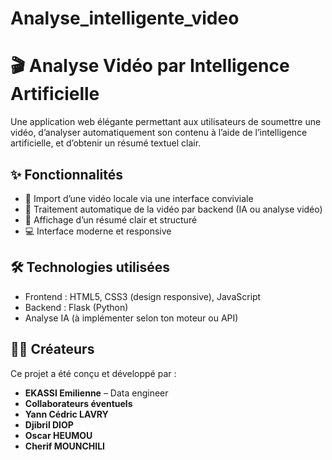 # Analyse_intelligente_video

# 🎬 Analyse Vidéo par Intelligence Artificielle

Une application web élégante permettant aux utilisateurs de soumettre une vidéo, d’analyser automatiquement son contenu à l’aide de l’intelligence artificielle, et d’obtenir un résumé textuel clair.

## ✨ Fonctionnalités

- 🎥 Import d’une vidéo locale via une interface conviviale
- 🤖 Traitement automatique de la vidéo par backend (IA ou analyse vidéo)
- 📝 Affichage d’un résumé clair et structuré
- 💻 Interface moderne et responsive

## 🛠️ Technologies utilisées

- Frontend : HTML5, CSS3 (design responsive), JavaScript
- Backend : Flask (Python)
- Analyse IA (à implémenter selon ton moteur ou API)

## 👨‍💻 Créateurs

Ce projet a été conçu et développé par :

- **EKASSI Emilienne** – Data engineer
- **Collaborateurs éventuels** 
- **Yann Cédric LAVRY**
- **Djibril DIOP**
- **Oscar HEUMOU**
- **Cherif MOUNCHILI**



